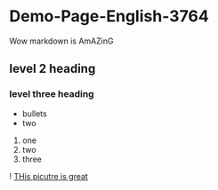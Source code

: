 # Demo-Page-English-3764

Wow markdown is AmAZinG

## level 2 heading 
### level three heading 
- bullets 
- two 

1. one 
2. two 
3. three


! [THis picutre is great](wow.JPG)
